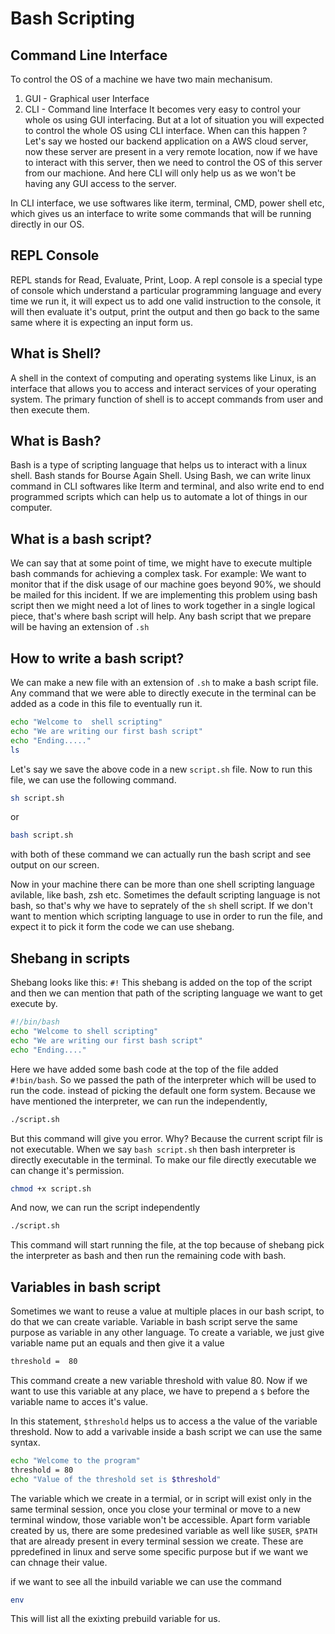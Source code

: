 # Bash Scripting

## Command Line Interface

To control the OS of a machine we have two main mechanisum.

1. GUI - Graphical user Interface
2. CLI - Command line Interface
   It becomes very easy to control your whole os using GUI interfacing. But at a lot of situation you will expected to control the whole OS using CLI interface. When can this happen ? Let's say we hosted our backend application on a AWS cloud server, now these server are present in a very remote location, now if we have to interact with this server, then we need to control the OS of this server from our machione. And here CLI will only help us as we won't be having any GUI access to the server.

In CLI interface, we use softwares like iterm, terminal, CMD, power shell etc, which gives us an interface to write some commands that will be running directly in our OS.

## REPL Console

REPL stands for Read, Evaluate, Print, Loop. A repl console is a special type of console which understand a particular programming language and every time we run it, it will expect us to add one valid instruction to the console, it will then evaluate it's output, print the output and then go back to the same same where it is expecting an input form us.

## What is Shell?

A shell in the context of computing and operating systems like Linux, is an interface that allows you to access and interact services of your operating system. The primary function of shell is to accept commands from user and then execute them.

## What is Bash?

Bash is a type of scripting language that helps us to interact with a linux shell. Bash stands for Bourse Again Shell. Using Bash, we can write linux command in CLI softwares like Iterm and terminal, and also write end to end programmed scripts which can help us to automate a lot of things in our computer.

## What is a bash script?

We can say that at some point of time, we might have to execute multiple bash commands for achieving a complex task. For example: We want to monitor that if the disk usage of our machine goes beyond 90%, we should be mailed for this incident. If we are implementing this problem using bash script then we might need a lot of lines to work together in a single logical piece, that's where bash script will help.
Any bash script that we prepare will be having an extension of `.sh`

## How to write a bash script?

We can make a new file with an extension of `.sh` to make a bash script file. Any command that we were able to directly execute in the terminal can be added as a code in this file to eventually run it.

```bash
echo "Welcome to  shell scripting"
echo "We are writing our first bash script"
echo "Ending....."
ls
```

Let's say we save the above code in a new `script.sh` file. Now to run this file, we can use the following command.

```bash
sh script.sh
```

or

```bash
bash script.sh
```

with both of these command we can actually run the bash script and see output on our screen.

Now in your machine there can be more than one shell scripting language avilable, like bash, zsh etc. Sometimes the default scripting language is not bash, so that's why we have to seprately of the `sh` shell script.
If we don't want to mention which scripting language to use in order to run the file, and expect it to pick it form the code we can use shebang.

## Shebang in scripts

Shebang looks like this: `#!` This shebang is added on the top of the script and then we can mention that path of the scripting language we want to get execute by.

```bash
#!/bin/bash
echo "Welcome to shell scripting"
echo "We are writing our first bash script"
echo "Ending...."
```

Here we have added some bash code at the top of the file added `#!bin/bash`. So we passed the path of the interpreter which will be used to run the code. instead of picking the default one form system.
Because we have mentioned the interpreter, we can run the independently,

```bash
./script.sh
```

But this command will give you error. Why? Because the current script filr is not executable. When we say `bash script.sh` then bash interpreter is directly executable in the terminal. To make our file directly executable we can change it's permission.

```bash
chmod +x script.sh
```

And now, we can run the script independently

```bash
./script.sh
```

This command will start running the file, at the top because of shebang pick the interpreter as bash and then run the remaining code with bash.

## Variables in bash script

Sometimes we want to reuse a value at multiple places in our bash script, to do that we can create variable. Variable in bash script serve the same purpose as variable in any other language.
To create a variable, we just give variable name put an equals and then give it a value

```bash
threshold =  80
```

This command create a new variable threshold with value 80. Now if we want to use this variable at any place, we have to prepend a `$` before the variable name to acces it's value.

In this statement, `$threshold` helps us to access a the value of the variable threshold.
Now to add a varivable inside a bash script we can use the same syntax.

```bash
echo "Welcome to the program"
threshold = 80
echo "Value of the threshold set is $threshold"
```

The variable which we create in a termial, or in script will exist only in the same terminal session, once you close your terminal or move to a new terminal window, those variable won't be accessible.
Apart form variable created by us, there are some predesined variable as well like `$USER`, `$PATH` that are already present in every terminal session we create. These are ppredefined in linux and serve some specific purpose but if we want we can chnage their value.

if we want to see all the inbuild variable we can use the command

```bash
env
```

This will list all the exixting prebuild variable for us.

